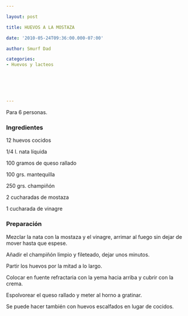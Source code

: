 ```yaml
---

layout: post

title: HUEVOS A LA MOSTAZA

date: '2010-05-24T09:36:00.000-07:00'

author: Smurf Dad

categories:
- Huevos y lacteos






---
```


Para 6 personas.

<h3>Ingredientes</h3>

12 huevos cocidos

1/4 l. nata líquida

100 gramos de queso rallado

100 grs. mantequilla

250 grs. champiñón

2 cucharadas de mostaza

1 cucharada de vinagre

<h3>Preparación</h3>

Mezclar la nata con la mostaza y el vinagre, arrimar al fuego sin dejar de mover hasta que espese.

Añadir el champiñón limpio y fileteado, dejar unos minutos.

Partir los huevos por la mitad a lo largo.

Colocar en fuente refractaria con la yema hacia arriba y cubrir con la crema.

Espolvorear el queso rallado y meter al horno a gratinar.

Se puede hacer también con huevos escalfados en lugar de cocidos.